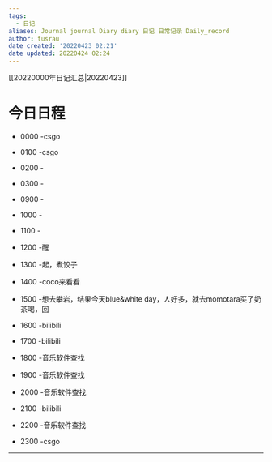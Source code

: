 ```yaml
---
tags:
  - 日记
aliases: Journal journal Diary diary 日记 日常记录 Daily_record
author: tusrau
date created: '20220423 02:21'
date updated: 20220424 02:24
---
```


[[20220000年日记汇总|20220423]]

# 今日日程

- 0000 -csgo
- 0100 -csgo
- 0200 -
- 0300 -

- 0900 -
- 1000 -
- 1100 -
- 1200 -醒
- 1300 -起，煮饺子
- 1400 -coco来看看
- 1500 -想去攀岩，结果今天blue&white day，人好多，就去momotara买了奶茶喝，回
- 1600 -bilibili
- 1700 -bilibili
- 1800 -音乐软件查找

- 1900 -音乐软件查找
- 2000 -音乐软件查找
- 2100 -bilibili
- 2200 -音乐软件查找
- 2300 -csgo

---

